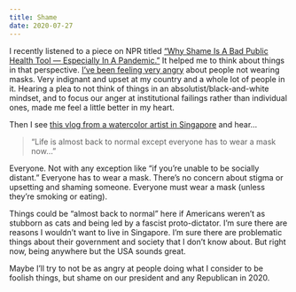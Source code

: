 ```yaml
---
title: Shame
date: 2020-07-27
---
```


I recently listened to a piece on NPR titled [“Why Shame Is A Bad Public Health Tool — Especially In A Pandemic.”](https://www.npr.org/2020/07/23/894556787/why-shame-is-a-bad-public-health-tool-especially-in-a-pandemic) It helped me to think about things in that perspective. [I’ve been feeling very angry](https://twitter.com/trey/status/1286036735114305537) about people not wearing masks. Very indignant and upset at my country and a whole lot of people in it. Hearing a plea to not think of things in an absolutist/black-and-white mindset, and to focus our anger at institutional failings rather than individual ones, made me feel a little better in my heart.

Then I see [this vlog from a watercolor artist in Singapore](https://www.youtube.com/watch?v=4lAkEwhj9pA&t=44s) and hear…

> “Life is almost back to normal except everyone has to wear a mask now…”

Everyone. Not with any exception like “if you’re unable to be socially distant.” Everyone has to wear a mask. There’s no concern about stigma or upsetting and shaming someone. Everyone must wear a mask (unless they’re smoking or eating).

Things could be “almost back to normal” here if Americans weren’t as stubborn as cats and being led by a fascist proto-dictator. I’m sure there are reasons I wouldn’t want to live in Singapore. I’m sure there are problematic things about their government and society that I don’t know about. But right now, being anywhere but the USA sounds great.

Maybe I’ll try to not be as angry at people doing what I consider to be foolish things, but shame on our president and any Republican in 2020.

